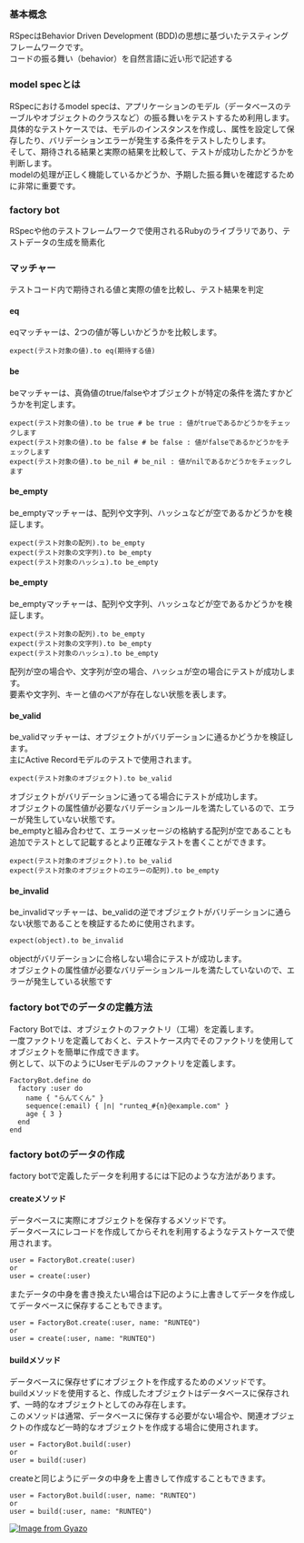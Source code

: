 ### 基本概念
RSpecはBehavior Driven Development (BDD)の思想に基づいたテスティングフレームワークです。<br>
コードの振る舞い（behavior）を自然言語に近い形で記述する<br>


### model specとは
RSpecにおけるmodel specは、アプリケーションのモデル（データベースのテーブルやオブジェクトのクラスなど）の振る舞いをテストするため利用します。<br>
具体的なテストケースでは、モデルのインスタンスを作成し、属性を設定して保存したり、バリデーションエラーが発生する条件をテストしたりします。<br>
そして、期待される結果と実際の結果を比較して、テストが成功したかどうかを判断します。<br>
modelの処理が正しく機能しているかどうか、予期した振る舞いを確認するために非常に重要です。<br>

### factory bot
RSpecや他のテストフレームワークで使用されるRubyのライブラリであり、テストデータの生成を簡素化<br>


### マッチャー
テストコード内で期待される値と実際の値を比較し、テスト結果を判定
#### eq
eqマッチャーは、2つの値が等しいかどうかを比較します。<br>
```
expect(テスト対象の値).to eq(期待する値)
```

#### be
beマッチャーは、真偽値のtrue/falseやオブジェクトが特定の条件を満たすかどうかを判定します。<br>
```
expect(テスト対象の値).to be true # be true : 値がtrueであるかどうかをチェックします
expect(テスト対象の値).to be false # be false : 値がfalseであるかどうかをチェックします
expect(テスト対象の値).to be_nil # be_nil : 値がnilであるかどうかをチェックします
```

#### be_empty
be_emptyマッチャーは、配列や文字列、ハッシュなどが空であるかどうかを検証します。<br>
```
expect(テスト対象の配列).to be_empty
expect(テスト対象の文字列).to be_empty
expect(テスト対象のハッシュ).to be_empty
```




#### be_empty
be_emptyマッチャーは、配列や文字列、ハッシュなどが空であるかどうかを検証します。<br>
```
expect(テスト対象の配列).to be_empty
expect(テスト対象の文字列).to be_empty
expect(テスト対象のハッシュ).to be_empty
```
配列が空の場合や、文字列が空の場合、ハッシュが空の場合にテストが成功します。<br>
要素や文字列、キーと値のペアが存在しない状態を表します。<br>

#### be_valid
be_validマッチャーは、オブジェクトがバリデーションに通るかどうかを検証します。<br>
主にActive Recordモデルのテストで使用されます。<br>
```
expect(テスト対象のオブジェクト).to be_valid
```
オブジェクトがバリデーションに通ってる場合にテストが成功します。<br>
オブジェクトの属性値が必要なバリデーションルールを満たしているので、エラーが発生していない状態です。<br>
be_emptyと組み合わせて、エラーメッセージの格納する配列が空であることも追加でテストとして記載するとより正確なテストを書くことができます。<br>
```
expect(テスト対象のオブジェクト).to be_valid
expect(テスト対象のオブジェクトのエラーの配列).to be_empty
```

#### be_invalid
be_invalidマッチャーは、be_validの逆でオブジェクトがバリデーションに通らない状態であることを検証するために使用されます。<br>
```
expect(object).to be_invalid
```
objectがバリデーションに合格しない場合にテストが成功します。<br>
オブジェクトの属性値が必要なバリデーションルールを満たしていないので、エラーが発生している状態です<br>

### factory botでのデータの定義方法
Factory Botでは、オブジェクトのファクトリ（工場）を定義します。<br>
一度ファクトリを定義しておくと、テストケース内でそのファクトリを使用してオブジェクトを簡単に作成できます。<br>
例として、以下のようにUserモデルのファクトリを定義します。<br>
```
FactoryBot.define do
  factory :user do
    name { "らんてくん" }
    sequence(:email) { |n| "runteq_#{n}@example.com" }
    age { 3 }
  end
end
```

### factory botのデータの作成
factory botで定義したデータを利用するには下記のような方法があります。

#### createメソッド
データベースに実際にオブジェクトを保存するメソッドです。<br>
データベースにレコードを作成してからそれを利用するようなテストケースで使用されます。<br>
```
user = FactoryBot.create(:user)
or
user = create(:user)
```
またデータの中身を書き換えたい場合は下記のように上書きしてデータを作成してデータベースに保存することもできます。
```
user = FactoryBot.create(:user, name: "RUNTEQ")
or
user = create(:user, name: "RUNTEQ")
```

#### buildメソッド
データベースに保存せずにオブジェクトを作成するためのメソッドです。<br>
buildメソッドを使用すると、作成したオブジェクトはデータベースに保存されず、一時的なオブジェクトとしてのみ存在します。<br>
このメソッドは通常、データベースに保存する必要がない場合や、関連オブジェクトの作成など一時的なオブジェクトを作成する場合に使用されます。<br>
```
user = FactoryBot.build(:user)
or
user = build(:user)
```
createと同じようにデータの中身を上書きして作成することもできます。
```
user = FactoryBot.build(:user, name: "RUNTEQ")
or
user = build(:user, name: "RUNTEQ")
```

[![Image from Gyazo](https://i.gyazo.com/1e3cb9fffb436b598515fcc9173d1721.png)](https://gyazo.com/1e3cb9fffb436b598515fcc9173d1721)
